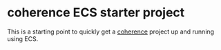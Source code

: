 # coherence ECS starter project

This is a starting point to quickly get a [coherence](https://coherence.io) project up and running using ECS.

